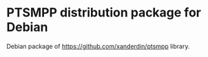 PTSMPP distribution package for Debian
======================================

Debian package of https://github.com/xanderdin/ptsmpp library.
